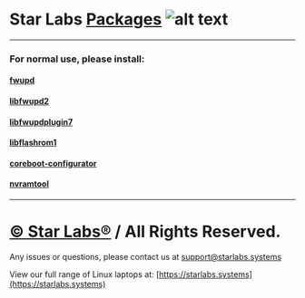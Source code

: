 # Star Labs [Packages](https://github.com/StarLabsLtd/packages/) ![alt text](https://cdn.shopify.com/s/files/1/2059/5897/files/Star_50x.png?v=1513954416 "Star Labs Systems")
---

### For normal use, please install:
#### [fwupd](https://github.com/StarLabsLtd/packages/raw/main/Debian/11/fwupd_1.8.2+r28+g3557a34af_amd64.deb)
#### [libfwupd2](https://github.com/StarLabsLtd/packages/raw/main/Debian/11/libfwupd2_1.8.2+r28+g3557a34af_amd64.deb)
#### [libfwupdplugin7](https://github.com/StarLabsLtd/packages/raw/main/Debian/11/libfwupdplugin7_1.8.2+r28+g3557a34af_amd64.deb)
#### [libflashrom1](https://github.com/StarLabsLtd/packages/raw/main/Debian/11/libflashrom1_1.2-9+f_amd64.deb)
#### [coreboot-configurator](https://github.com/StarLabsLtd/packages/raw/main/Debian/11/coreboot-configurator_10+f_all.deb)
#### [nvramtool](https://github.com/StarLabsLtd/packages/raw/main/Debian/11/nvramtool_1_all.deb)
---
# [© Star Labs®](https://starlabs.systems) / All Rights Reserved.
Any issues or questions, please contact us at [support@starlabs.systems](mailto:supportstarlabs.systems)

View our full range of Linux laptops at: [https://starlabs.systems](https://starlabs.systems)
